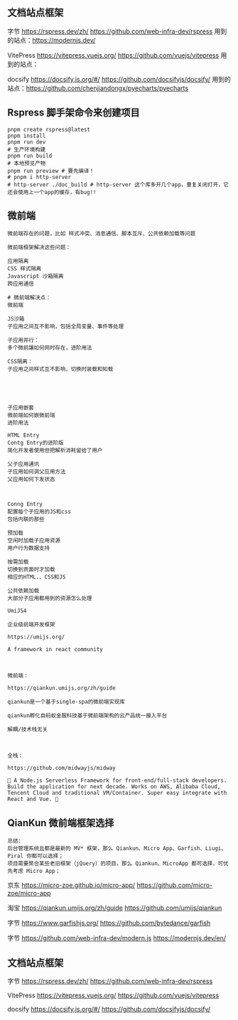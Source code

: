 ## 文档站点框架

字节
https://rspress.dev/zh/
https://github.com/web-infra-dev/rspress
用到的站点：https://modernjs.dev/

VitePress
https://vitepress.vuejs.org/
https://github.com/vuejs/vitepress
用到的站点：


docsify
https://docsify.js.org/#/
https://github.com/docsifyjs/docsify/
用到的站点：https://github.com/chenjiandongx/pyecharts/pyecharts

## Rspress 脚手架命令来创建项目

```shell
pnpm create rspress@latest
pnpm install
pnpm run dev
# 生产环境构建
pnpm run build
# 本地预览产物
pnpm run preview # 要先编译！
# pnpm i http-server
# http-server ./doc_build # http-server 这个库多开几个app，重复关闭打开，它还会使用上一个app的缓存，有bug!!
```

## 微前端

```shell
微前端存在的问题，比如 样式冲突、消息通信、脚本互斥、公共依赖加载等问题

微前端框架解决这些问题：

应用隔离
CSS 样式隔离
Javascript 沙箱隔离
跨应用通信

```

```shell
# 微前端解决点：
微前端

JS沙箱
子应用之间互不影响，包括全局变量、事件等处理

子应用并行：
多个微前讓如何网时存在，进阶用法

CSS隔离：
子应用之间样式互不影响，切换时装载和知载





子应用嵌套
微前端如何嵌微前瑞
进阶用法

HTML Entry
Contg Entry的进阶版
简化开发者使用但把解析消耗留给了用户

父子应用通讯
子应用如何调父应用方法
父应用如何下发状态



Conng Entry
配置每个子应用的JS和css
包括内联的那些

预加载
空闲时加载子应用资源
用户行为数据支持

按需加载
切换到贡面时才加载
相应的HTML.、CSS和JS

公共依赖加载
大部分子应用都用到的资源怎么处理
```

```shell
UmiJS4

企业级前端开发框架

https://umijs.org/

A framework in react community

 

微前端：

https://qiankun.umijs.org/zh/guide

qiankun是一个基于single-spa的微前端实现库

qiankun孵化自蚂蚁金服科技基于微前端架构的云产品统一接入平台

解耦/技术栈无关

 

全栈：

https://github.com/midwayjs/midway

🍔 A Node.js Serverless Framework for front-end/full-stack developers. Build the application for next decade. Works on AWS, Alibaba Cloud, Tencent Cloud and traditional VM/Container. Super easy integrate with React and Vue. 🌈
```

## QianKun 微前端框架选择

```shell
总结:
后台管理系统且都是最新的 MV* 框架，那么 Qiankun、Micro App、Garfish、Liugi、Piral 你都可以选择；
项目需要聚合某些老旧框架（jQuery）的项目，那么 Qiankun、MicroApp 都可选择，可优先考虑 Micro App；
```

京东
https://micro-zoe.github.io/micro-app/
https://github.com/micro-zoe/micro-app

淘宝
https://qiankun.umijs.org/zh/guide
https://github.com/umijs/qiankun

字节
https://www.garfishjs.org/
https://github.com/bytedance/garfish

字节
https://github.com/web-infra-dev/modern.js
https://modernjs.dev/en/

## 文档站点框架

字节
https://rspress.dev/zh/
https://github.com/web-infra-dev/rspress

VitePress
https://vitepress.vuejs.org/
https://github.com/vuejs/vitepress

docsify
https://docsify.js.org/#/
https://github.com/docsifyjs/docsify/